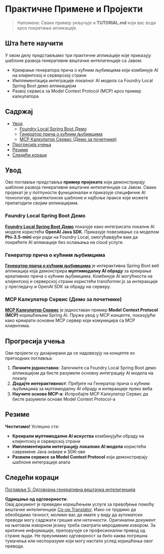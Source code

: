 <!--
CO_OP_TRANSLATOR_METADATA:
{
  "original_hash": "da1b6d87b8a73306b29f9a1bdd681221",
  "translation_date": "2025-07-21T21:14:55+00:00",
  "source_file": "04-PracticalSamples/README.md",
  "language_code": "sr"
}
-->
# Практичне Примене и Пројекти

> Напомена: Сваки пример укључује и **TUTORIAL.md** који вас води кроз покретање апликације.

## Шта ћете научити
У овом делу представљамо три практичне апликације које приказују шаблоне развоја генеративне вештачке интелигенције са Јавом:
- Креирање генератора прича о кућним љубимцима који комбинује AI на клијентској и серверској страни
- Имплементација интеграције локалног AI модела са Foundry Local Spring Boot демо апликацијом
- Развој сервиса за Model Context Protocol (MCP) кроз пример калкулатора

## Садржај

- [Увод](../../../04-PracticalSamples)
  - [Foundry Local Spring Boot Демо](../../../04-PracticalSamples)
  - [Генератор прича о кућним љубимцима](../../../04-PracticalSamples)
  - [MCP Калкулатор Сервис (Демо за почетнике)](../../../04-PracticalSamples)
- [Прогресија учења](../../../04-PracticalSamples)
- [Резиме](../../../04-PracticalSamples)
- [Следећи кораци](../../../04-PracticalSamples)

## Увод

Ово поглавље представља **пример пројеката** који демонстрирају шаблоне развоја генеративне вештачке интелигенције са Јавом. Сваки пројекат је у потпуности функционалан и приказује специфичне AI технологије, архитектонске шаблоне и најбоље праксе које можете прилагодити својим апликацијама.

### Foundry Local Spring Boot Демо

**[Foundry Local Spring Boot Демо](foundrylocal/README.md)** показује како интегрисати локалне AI моделе користећи **OpenAI Java SDK**. Приказује повезивање са моделом **Phi-3.5-mini** који ради на Foundry Local, омогућавајући вам да покрећете AI апликације без ослањања на cloud услуге.

### Генератор прича о кућним љубимцима

**[Генератор прича о кућним љубимцима](petstory/README.md)** је интерактивна Spring Boot веб апликација која демонстрира **мултимодалну AI обраду** за креирање креативних прича о кућним љубимцима. Комбинује AI могућности на клијентској и серверској страни користећи transformer.js за интеракције у прегледачу и OpenAI SDK за обраду на серверу.

### MCP Калкулатор Сервис (Демо за почетнике)

**[MCP Калкулатор Сервис](mcp/calculator/README.md)** је једноставан пример **Model Context Protocol (MCP)** коришћењем Spring AI. Пружа увод у MCP концепте, показујући како креирати основни MCP сервер који комуницира са MCP клијентима.

## Прогресија учења

Ови пројекти су дизајнирани да се надовезују на концепте из претходних поглавља:

1. **Почните једноставно**: Започните са Foundry Local Spring Boot демо апликацијом да бисте разумели основну интеграцију AI модела на локалу
2. **Додајте интерактивност**: Пређите на Генератор прича о кућним љубимцима за мултимодалну AI обраду и интеракције преко веба
3. **Научите основе MCP-а**: Испробајте MCP Калкулатор Сервис да бисте разумели основе Model Context Protocol-а

## Резиме

**Честитамо!** Успешно сте:

- **Креирали мултимодалне AI искуства** комбинујући обраду на клијентској и серверској страни
- **Имплементирали интеграцију локалних AI модела** користећи савремене Java оквире и SDK-ове
- **Развили сервисе за Model Context Protocol** који демонстрирају шаблоне интеграције алата

## Следећи кораци

[Поглавље 5: Одговорна генеративна вештачка интелигенција](../05-ResponsibleGenAI/README.md)

**Одрицање од одговорности**:  
Овај документ је преведен коришћењем услуге за превођење помоћу вештачке интелигенције [Co-op Translator](https://github.com/Azure/co-op-translator). Иако се трудимо да обезбедимо тачност, молимо вас да имате у виду да аутоматски преводи могу садржати грешке или нетачности. Оригинални документ на његовом изворном језику треба сматрати меродавним извором. За критичне информације, препоручује се професионални превод од стране људи. Не преузимамо одговорност за било каква погрешна тумачења или неспоразуме који могу настати услед коришћења овог превода.